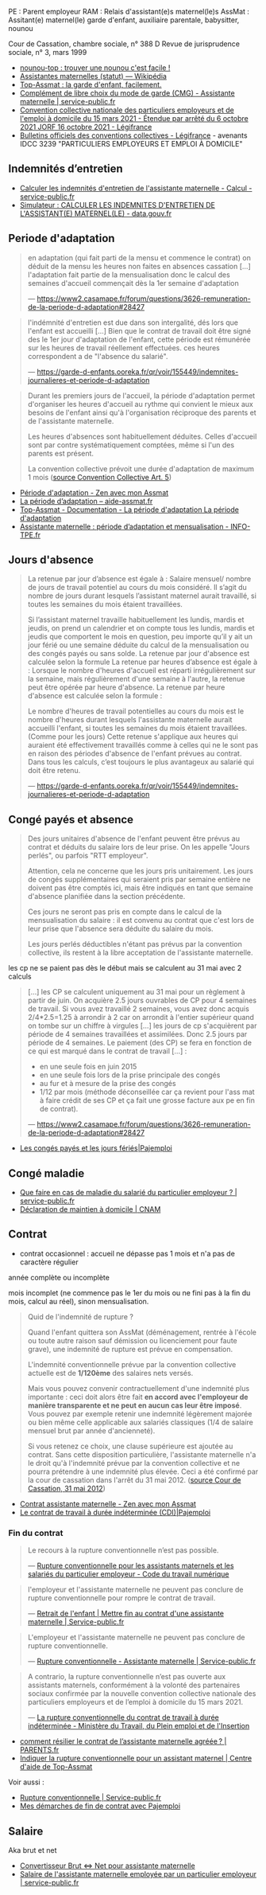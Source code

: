 PE : Parent employeur
RAM : Relais d'assistant(e)s maternel(le)s
AssMat : Assitant(e) maternel(le)
garde d'enfant, auxiliaire parentale, babysitter, nounou


Cour de Cassation, chambre sociale, n° 388 D Revue de jurisprudence sociale, n° 3, mars 1999

- [nounou-top : trouver une nounou c'est facile !](https://www.nounou-top.fr/)
- [Assistantes maternelles (statut) — Wikipédia](https://fr.wikipedia.org/wiki/Assistantes_maternelles_%28statut%29)
- [Top-Assmat : la garde d'enfant, facilement.](https://top-assmat.com/)
- [Complément de libre choix du mode de garde (CMG) - Assistante maternelle | service-public.fr](https://www.service-public.fr/particuliers/vosdroits/F345)
- [Convention collective nationale des particuliers employeurs et de l'emploi à domicile du 15 mars 2021 - Étendue par arrêté du 6 octobre 2021 JORF 16 octobre 2021 - Légifrance](https://www.legifrance.gouv.fr/conv_coll/id/KALICONT000044594539?origin=list)
- [Bulletins officiels des conventions collectives - Légifrance](https://www.legifrance.gouv.fr/liste/bocc?idcc_suggest=3239&sortValue=BOCC_SORT_DESC&pageSize=100&page=1&tab_selection=all#bocc) - avenants IDCC 3239 "PARTICULIERS EMPLOYEURS ET EMPLOI À DOMICILE"

## Indemnités d’entretien

- [Calculer les indemnités d'entretien de l'assistante maternelle - Calcul - service-public.fr](https://www.service-public.fr/simulateur/calcul/IndemniteEntretienAssistanteMaternelle)
- [Simulateur : CALCULER LES INDEMNITES D'ENTRETIEN DE L'ASSISTANT(E) MATERNEL(LE) - data.gouv.fr](https://www.data.gouv.fr/fr/datasets/simulateur-calculer-les-indemnites-dentretien-de-lassistant-e-maternel-le/)

## Periode d'adaptation

> en adaptation (qui fait parti de la mensu et commence le contrat) on déduit de la mensu les heures non faites en absences cassation
> […]
> l'adaptation fait partie de la mensualisation donc le calcul des semaines d'accueil commençait dès la 1er semaine d'adaptation
>
> — https://www2.casamape.fr/forum/questions/3626-remuneration-de-la-periode-d-adaptation#28427

> l'indémnité d'entretien est due dans son intergalité, dés lors que l'enfant est accueilli
> […]
> Bien que le contrat de travail doit être signé des le 1er jour d'adaptation de l'enfant, cette période est rémunérée sur les heures de travail réellement effectuées. ces heures correspondent a de "l'absence du salarié".
>
> — https://garde-d-enfants.ooreka.fr/qr/voir/155449/indemnites-journalieres-et-periode-d-adaptation

> Durant les premiers jours de l'accueil, la période d'adaptation permet d'organiser les heures d'accueil au rythme qui convient le mieux aux besoins de l'enfant ainsi qu'à l'organisation réciproque des parents et de l'assistante maternelle.
>
> Les heures d'absences sont habituellement déduites. Celles d'accueil sont par contre systématiquement comptées, même si l'un des parents est présent.
>
> La convention collective prévoit une durée d'adaptation de maximum 1 mois ([source Convention Collective Art. 5](https://www.legifrance.gouv.fr/conv_coll/article/KALIARTI000005825411?idConteneur=KALICONT000005635807))


- [Période d'adaptation - Zen avec mon Assmat](https://www.zen-avec-mon-assmat.com/periode-dadaptation/)
- [La période d’adaptation – aide-assmat.fr](https://aide-assmat.fr/la-periode-dadaptation/)
- [Top-Assmat - Documentation - La période d'adaptation La période d'adaptation](https://top-assmat.com/doc/periode-d-adaptation)
- [Assistante maternelle : période d’adaptation et mensualisation - INFO-TPE.fr](https://www.info-tpe.fr/faqs/salaire-temps-de-travail/assistantes-maternelles-periode-dadaptation-et-mensualisation)

## Jours d'absence

> La retenue par jour d’absence est égale à :
> Salaire mensuel/ nombre de jours de travail potentiel au cours du mois considéré.
> Il s’agit du nombre de jours durant lesquels l’assistant maternel aurait travaillé, si toutes les semaines du mois étaient travaillées.
>
> Si l’assistant maternel travaille habituellement les lundis, mardis et jeudis, on prend un calendrier et on compte tous les lundis, mardis et jeudis que comportent le mois en question, peu importe qu’il y ait un jour férié ou une semaine déduite du calcul de la mensualisation ou des congés payés ou sans solde.
> La retenue par jour d'absence est calculée selon la formule
> La retenue par heures d’absence est égale à :
> Lorsque le nombre d'heures d'accueil est réparti irrégulièrement sur la semaine, mais régulièrement d'une semaine à l'autre, la retenue peut être opérée par heure d'absence.
> La retenue par heure d'absence est calculée selon la formule :
>
> Le nombre d'heures de travail potentielles au cours du mois est le nombre d'heures durant lesquels l'assistante maternelle aurait accueilli l'enfant, si toutes les semaines du mois étaient travaillées. (Comme pour les jours)
> Cette retenue s'applique aux heures qui auraient été effectivement travaillés comme à celles qui ne le sont pas en raison des périodes d'absence de l'enfant prévues au contrat.
> Dans tous les calculs, c’est toujours le plus avantageux au salarié qui doit être retenu.
>
> — https://garde-d-enfants.ooreka.fr/qr/voir/155449/indemnites-journalieres-et-periode-d-adaptation

## Congé payés et absence

> Des jours unitaires d'absence de l'enfant peuvent être prévus au contrat et déduits du salaire lors de leur prise. On les appelle "Jours perlés", ou parfois "RTT employeur".
>
> Attention, cela ne concerne que les jours pris unitairement. Les jours de congés supplémentaires qui seraient pris par semaine entière ne doivent pas être comptés ici, mais être indiqués en tant que semaine d'absence planifiée dans la section précédente.
>
> Ces jours ne seront pas pris en compte dans le calcul de la mensualisation du salaire : il est convenu au contrat que c'est lors de leur prise que l'absence sera déduite du salaire du mois.
>
> Les jours perlés déductibles n'étant pas prévus par la convention collective, ils restent à la libre acceptation de l'assistante maternelle.


les cp ne se paient pas dès le début mais se calculent au 31 mai avec 2 calculs

> […]
> les CP se calculent uniquement au 31 mai pour un règlement à partir de juin.
> On acquière 2.5 jours ouvrables de CP pour 4 semaines de travail. Si vous avez travaillé 2 semaines, vous avez donc acquis 2/4*2.5=1.25 à arrondir à 2 car on arrondit à l'entier supérieur quand on tombe sur un chiffre à virgules
> […]
> les jours de cp s'acquièrent par période de 4 semaines travaillées et assimilées. Donc 2.5 jours par période de 4 semaines.
> Le paiement (des CP) se fera en fonction de ce qui est marqué dans le contrat de travail […] :
> - en une seule fois en juin 2015
> - en une seule fois lors de la prise principale des congés
> - au fur et à mesure de la prise des congés
> - 1/12 par mois (méthode déconseillée car ça revient pour l'ass mat à faire crédit de ses CP et ça fait une grosse facture aux pe en fin de contrat).
>
> — https://www2.casamape.fr/forum/questions/3626-remuneration-de-la-periode-d-adaptation#28427

- [Les congés payés et les jours fériés|Pajemploi](https://www.pajemploi.urssaf.fr/pajewebinfo/cms/sites/pajewebinfo/accueil/foire-aux-questions/les-conges-payes-et-les-jours-fe.html)

## Congé maladie

- [Que faire en cas de maladie du salarié du particulier employeur ? | service-public.fr](https://www.service-public.fr/particuliers/vosdroits/F35535)
- [Déclaration de maintien à domicile | CNAM](https://declare.ameli.fr/)

## Contrat

- contrat occasionnel : accueil ne dépasse pas 1 mois et n'a pas de caractère régulier

année complète ou incomplète

mois incomplet (ne commence pas le 1er du mois ou ne fini pas à la fin du mois, calcul au réel), sinon mensualisation.

> Quid de l'indemnité de rupture ?
>
> Quand l'enfant quittera son AssMat (déménagement, rentrée à l'école ou toute autre raison sauf démission ou licenciement pour faute grave), une indemnité de rupture est prévue en compensation.
>
> L'indemnité conventionnelle prévue par la convention collective actuelle est de **1/120ème** des salaires nets versés.
>
> Mais vous pouvez convenir contractuellement d'une indemnité plus importante : ceci doit alors être fait **en accord avec l'employeur de manière transparente et ne peut en aucun cas leur être imposé**. Vous pouvez par exemple retenir une indemnité légèrement majorée ou bien même celle applicable aux salariés classiques (1/4 de salaire mensuel brut par année d'ancienneté).
>
> Si vous retenez ce choix, une clause supérieure est ajoutée au contrat. Sans cette disposition particulière, l'assistante maternelle n'a le droit qu'à l'indemnité prévue par la convention collective et ne pourra prétendre à une indemnité plus élevée. Ceci a été confirmé par la cour de cassation dans l'arrêt du 31 mai 2012. ([source Cour de Cassation, 31 mai 2012](https://www.legifrance.gouv.fr/juri/id/JURITEXT000025960035/))

- [Contrat assistante maternelle - Zen avec mon Assmat](https://www.zen-avec-mon-assmat.com/contrat-assistante-maternelle)
- [Le contrat de travail à durée indéterminée (CDI)|Pajemploi](https://www.pajemploi.urssaf.fr/pajewebinfo/cms/sites/pajewebinfo/accueil/employeur-dassistante-maternelle/je-recrute-et-jemploie/le-contrat-de-travail-a-duree-in.html)

### Fin du contrat

> Le recours à la rupture conventionnelle n’est pas possible.
>
> — [Rupture conventionnelle pour les assistants maternels et les salariés du particulier employeur - Code du travail numérique](https://code.travail.gouv.fr/information/la-rupture-conventionnelle-est-elle-possible-pour-les-assistants-maternels-et-salaries-du-particulier-employeur)

> l'employeur et l'assistante maternelle ne peuvent pas conclure de rupture conventionnelle pour rompre le contrat de travail.
>
> — [Retrait de l'enfant | Mettre fin au contrat d'une assistante maternelle | Service-public.fr](https://www.service-public.fr/particuliers/vosdroits/F16842)

> L'employeur et l'assistante maternelle ne peuvent pas conclure de rupture conventionnelle.
>
> — [Rupture conventionnelle - Assistante maternelle | Service-public.fr](https://www.service-public.fr/particuliers/vosdroits/F36476/1_0?idFicheParent=F19030#1_0)

> A contrario, la rupture conventionnelle n’est pas ouverte aux assistants maternels, conformément à la volonté des partenaires sociaux confirmée par la nouvelle convention collective nationale des particuliers employeurs et de l’emploi à domicile du 15 mars 2021.
>
> — [La rupture conventionnelle du contrat de travail à durée indéterminée - Ministère du Travail, du Plein emploi et de l'Insertion](https://travail-emploi.gouv.fr/droit-du-travail/la-rupture-du-contrat-de-travail/article/la-rupture-conventionnelle-du-contrat-de-travail-a-duree-indeterminee)

- [comment résilier le contrat de l’assistante maternelle agréée ? | PARENTS.fr](https://www.parents.fr/nos-experts/avocat/comment-resilier-le-contrat-de-lassistante-maternelle-agreee-326216)
- [Indiquer la rupture conventionnelle pour un assistant maternel | Centre d'aide de Top-Assmat](https://aide.top-assmat.com/article/133-rupture-conventionnelle)

Voir aussi :

- [Rupture conventionnelle | Service-public.fr](https://www.service-public.fr/particuliers/vosdroits/F19030)
- [Mes démarches de fin de contrat avec Pajemploi](https://findecontrat-pajemploi.urssaf.fr/findecontrat/)

## Salaire

Aka brut et net

- [Convertisseur Brut \<=\> Net pour assistante maternelle](https://top-assmat.com/calculettes/taux-horaire)
- [Salaire de l'assistante maternelle employée par un particulier employeur | service-public.fr](https://www.service-public.fr/particuliers/vosdroits/F12812)
